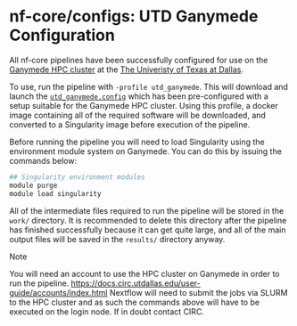 # nf-core/configs: UTD Ganymede Configuration

All nf-core pipelines have been successfully configured for use on the [Ganymede HPC cluster](https://docs.circ.utdallas.edu/user-guide/systems/ganymede.html) at the [The Univeristy of Texas at Dallas](https://www.utdallas.edu/).

To use, run the pipeline with `-profile utd_ganymede`. This will download and launch the [`utd_ganymede.config`](../conf/utd_ganymede.config) which has been pre-configured with a setup suitable for the Ganymede HPC cluster. Using this profile, a docker image containing all of the required software will be downloaded, and converted to a Singularity image before execution of the pipeline.

Before running the pipeline you will need to load Singularity using the environment module system on Ganymede. You can do this by issuing the commands below:

```bash
## Singularity environment modules
module purge
module load singularity
```

All of the intermediate files required to run the pipeline will be stored in the `work/` directory. It is recommended to delete this directory after the pipeline has finished successfully because it can get quite large, and all of the main output files will be saved in the `results/` directory anyway.

> [!NOTE]
> You will need an account to use the HPC cluster on Ganymede in order to run the pipeline.
> https://docs.circ.utdallas.edu/user-guide/accounts/index.html
> Nextflow will need to submit the jobs via SLURM to the HPC cluster and as such the commands above will have to be executed on the login node.
> If in doubt contact CIRC.

